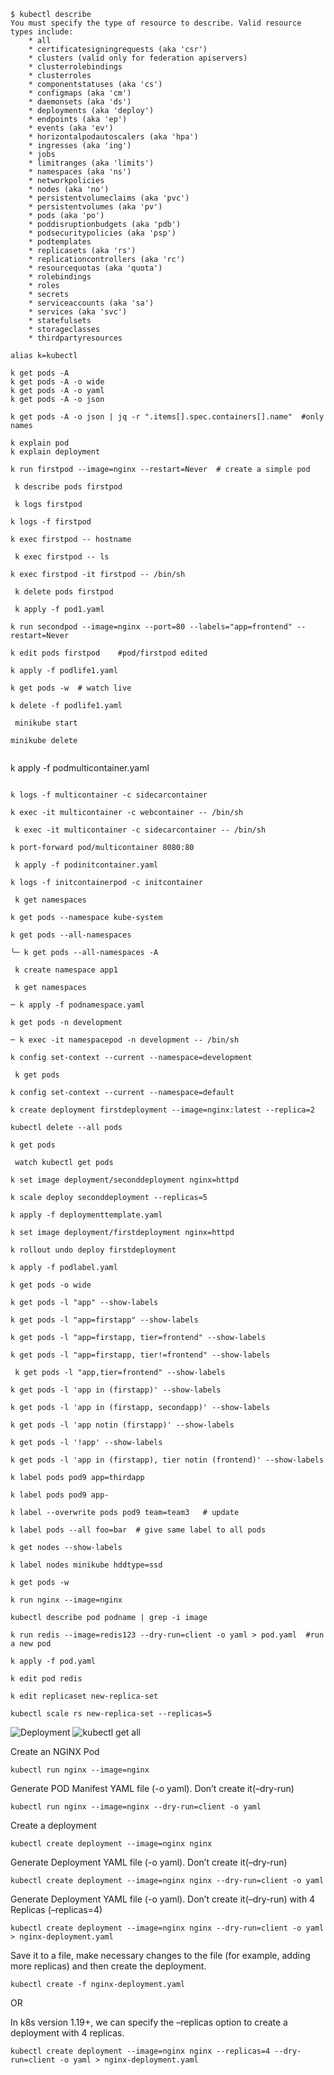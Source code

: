 ```
$ kubectl describe
You must specify the type of resource to describe. Valid resource types include:
    * all
    * certificatesigningrequests (aka 'csr')
    * clusters (valid only for federation apiservers)
    * clusterrolebindings
    * clusterroles
    * componentstatuses (aka 'cs')
    * configmaps (aka 'cm')
    * daemonsets (aka 'ds')
    * deployments (aka 'deploy')
    * endpoints (aka 'ep')
    * events (aka 'ev')
    * horizontalpodautoscalers (aka 'hpa')
    * ingresses (aka 'ing')
    * jobs
    * limitranges (aka 'limits')
    * namespaces (aka 'ns')
    * networkpolicies
    * nodes (aka 'no')
    * persistentvolumeclaims (aka 'pvc')
    * persistentvolumes (aka 'pv')
    * pods (aka 'po')
    * poddisruptionbudgets (aka 'pdb')
    * podsecuritypolicies (aka 'psp')
    * podtemplates
    * replicasets (aka 'rs')
    * replicationcontrollers (aka 'rc')
    * resourcequotas (aka 'quota')
    * rolebindings
    * roles
    * secrets
    * serviceaccounts (aka 'sa')
    * services (aka 'svc')
    * statefulsets
    * storageclasses
    * thirdpartyresources
```

```
alias k=kubectl
```
```
k get pods -A
k get pods -A -o wide
k get pods -A -o yaml
k get pods -A -o json
```

```
k get pods -A -o json | jq -r ".items[].spec.containers[].name"  #only names
```
```
k explain pod
k explain deployment
```
```
k run firstpod --image=nginx --restart=Never  # create a simple pod
```
```
 k describe pods firstpod
```
```
 k logs firstpod
```
```
k logs -f firstpod
```
```
k exec firstpod -- hostname
```
```
 k exec firstpod -- ls
```
```
k exec firstpod -it firstpod -- /bin/sh
```
```
 k delete pods firstpod
```

```
 k apply -f pod1.yaml
```

```
k run secondpod --image=nginx --port=80 --labels="app=frontend" --restart=Never
```

```
k edit pods firstpod    #pod/firstpod edited
```

```
k apply -f podlife1.yaml
```
```
k get pods -w  # watch live
```

```
k delete -f podlife1.yaml
```

```
 minikube start
```
```
minikube delete
```
```

```
k apply -f podmulticontainer.yaml
```

k logs -f multicontainer -c sidecarcontainer
```

```
k exec -it multicontainer -c webcontainer -- /bin/sh
```
```
 k exec -it multicontainer -c sidecarcontainer -- /bin/sh
```
```
k port-forward pod/multicontainer 8080:80
```

```
 k apply -f podinitcontainer.yaml
```

```
k logs -f initcontainerpod -c initcontainer
```

```
 k get namespaces
```

```
k get pods --namespace kube-system
```
```
k get pods --all-namespaces
```
```
╰─ k get pods --all-namespaces -A
```
```
 k create namespace app1
```

```
 k get namespaces
```

```
─ k apply -f podnamespace.yaml
```

```
k get pods -n development
```

```
─ k exec -it namespacepod -n development -- /bin/sh
```
```
k config set-context --current --namespace=development
```
```
 k get pods
```
```
k config set-context --current --namespace=default
```
```
k create deployment firstdeployment --image=nginx:latest --replica=2
```
```
kubectl delete --all pods
```

```
k get pods
```

```
 watch kubectl get pods
```
```
k set image deployment/seconddeployment nginx=httpd
```

```
k scale deploy seconddeployment --replicas=5
```

```
k apply -f deploymenttemplate.yaml
```

```
k set image deployment/firstdeployment nginx=httpd
```

```
k rollout undo deploy firstdeployment
```

```
k apply -f podlabel.yaml
```

```
k get pods -o wide
```

```
k get pods -l "app" --show-labels
```

```
k get pods -l "app=firstapp" --show-labels
```

```
k get pods -l "app=firstapp, tier=frontend" --show-labels
```
```
k get pods -l "app=firstapp, tier!=frontend" --show-labels
```

```
 k get pods -l "app,tier=frontend" --show-labels
```

```
k get pods -l 'app in (firstapp)' --show-labels
```

```
k get pods -l 'app in (firstapp, secondapp)' --show-labels
```

```
k get pods -l 'app notin (firstapp)' --show-labels
```
```
k get pods -l '!app' --show-labels
```

```
k get pods -l 'app in (firstapp), tier notin (frontend)' --show-labels
```

```
k label pods pod9 app=thirdapp
```

```
k label pods pod9 app-
```

```
k label --overwrite pods pod9 team=team3   # update
```

```
k label pods --all foo=bar  # give same label to all pods
```

```
k get nodes --show-labels
```

```
k label nodes minikube hddtype=ssd
```

```
k get pods -w
```

```
k run nginx --image=nginx
```

```
kubectl describe pod podname | grep -i image
```

```
k run redis --image=redis123 --dry-run=client -o yaml > pod.yaml  #run a new pod
```

```
k apply -f pod.yaml
```
```
k edit pod redis
```
```
k edit replicaset new-replica-set
```
```
kubectl scale rs new-replica-set --replicas=5
```

![Deployment](./img/deployment.png)
![kubectl get all](./img/kgetall.png)

Create an NGINX Pod
```
kubectl run nginx --image=nginx
```
Generate POD Manifest YAML file (-o yaml). Don’t create it(–dry-run)
```
kubectl run nginx --image=nginx --dry-run=client -o yaml
```

Create a deployment
```
kubectl create deployment --image=nginx nginx
```
Generate Deployment YAML file (-o yaml). Don’t create it(–dry-run)
```
kubectl create deployment --image=nginx nginx --dry-run=client -o yaml
```
Generate Deployment YAML file (-o yaml). Don’t create it(–dry-run) with 4 Replicas (–replicas=4)
```
kubectl create deployment --image=nginx nginx --dry-run=client -o yaml > nginx-deployment.yaml
```
Save it to a file, make necessary changes to the file (for example, adding more replicas) and then create the deployment.
```
kubectl create -f nginx-deployment.yaml
```
OR

In k8s version 1.19+, we can specify the –replicas option to create a deployment with 4 replicas.
```
kubectl create deployment --image=nginx nginx --replicas=4 --dry-run=client -o yaml > nginx-deployment.yaml
```